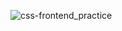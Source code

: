 ![css-frontend_practice](https://github.com/user-attachments/assets/1b8df698-1457-4ec3-b521-f04521d27533)
